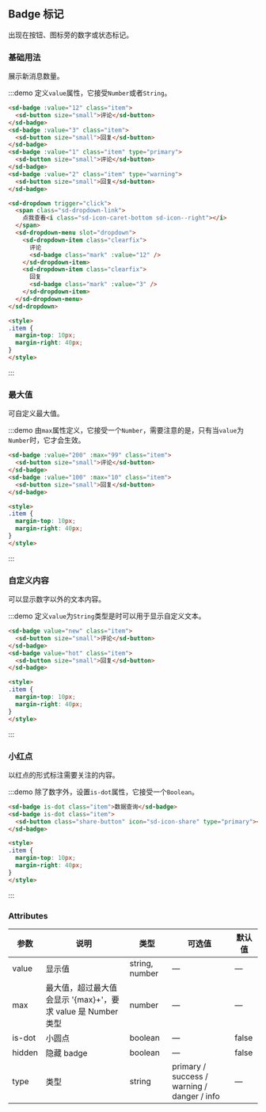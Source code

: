 ## Badge 标记

出现在按钮、图标旁的数字或状态标记。

### 基础用法
展示新消息数量。

:::demo 定义`value`属性，它接受`Number`或者`String`。

```html
<sd-badge :value="12" class="item">
  <sd-button size="small">评论</sd-button>
</sd-badge>
<sd-badge :value="3" class="item">
  <sd-button size="small">回复</sd-button>
</sd-badge>
<sd-badge :value="1" class="item" type="primary">
  <sd-button size="small">评论</sd-button>
</sd-badge>
<sd-badge :value="2" class="item" type="warning">
  <sd-button size="small">回复</sd-button>
</sd-badge>

<sd-dropdown trigger="click">
  <span class="sd-dropdown-link">
    点我查看<i class="sd-icon-caret-bottom sd-icon--right"></i>
  </span>
  <sd-dropdown-menu slot="dropdown">
    <sd-dropdown-item class="clearfix">
      评论
      <sd-badge class="mark" :value="12" />
    </sd-dropdown-item>
    <sd-dropdown-item class="clearfix">
      回复
      <sd-badge class="mark" :value="3" />
    </sd-dropdown-item>
  </sd-dropdown-menu>
</sd-dropdown>

<style>
.item {
  margin-top: 10px;
  margin-right: 40px;
}
</style>
```
:::

### 最大值
可自定义最大值。

:::demo 由`max`属性定义，它接受一个`Number`，需要注意的是，只有当`value`为`Number`时，它才会生效。

```html
<sd-badge :value="200" :max="99" class="item">
  <sd-button size="small">评论</sd-button>
</sd-badge>
<sd-badge :value="100" :max="10" class="item">
  <sd-button size="small">回复</sd-button>
</sd-badge>

<style>
.item {
  margin-top: 10px;
  margin-right: 40px;
}
</style>
```
:::

### 自定义内容
可以显示数字以外的文本内容。

:::demo 定义`value`为`String`类型是时可以用于显示自定义文本。

```html
<sd-badge value="new" class="item">
  <sd-button size="small">评论</sd-button>
</sd-badge>
<sd-badge value="hot" class="item">
  <sd-button size="small">回复</sd-button>
</sd-badge>

<style>
.item {
  margin-top: 10px;
  margin-right: 40px;
}
</style>
```
:::

### 小红点
以红点的形式标注需要关注的内容。

:::demo 除了数字外，设置`is-dot`属性，它接受一个`Boolean`。

```html
<sd-badge is-dot class="item">数据查询</sd-badge>
<sd-badge is-dot class="item">
  <sd-button class="share-button" icon="sd-icon-share" type="primary"></sd-button>
</sd-badge>

<style>
.item {
  margin-top: 10px;
  margin-right: 40px;
}
</style>
```
:::

### Attributes
| 参数          | 说明            | 类型            | 可选值                 | 默认值   |
|------------- |---------------- |---------------- |---------------------- |-------- |
| value        | 显示值           | string, number  |          —            |    —    |
| max          | 最大值，超过最大值会显示 '{max}+'，要求 value 是 Number 类型    | number  |         —              |     —    |
| is-dot       | 小圆点           | boolean         |         —             |  false  |
| hidden       | 隐藏 badge       | boolean         |         —             |  false  |
| type         | 类型             | string          | primary / success / warning / danger / info |    —    |
